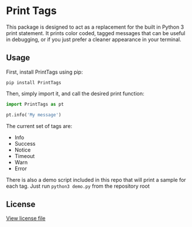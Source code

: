 # Print Tags

 This package is designed to act as a replacement for the built in Python 3 print statement. It prints color coded, tagged messages that can be useful in debugging, or if you just prefer a cleaner appearance in your terminal.

## Usage

First, install PrintTags using pip:
```
pip install PrintTags
```

Then, simply import it, and call the desired print function:
```python
import PrintTags as pt

pt.info('My message')
```

The current set of tags are:

* Info
* Success
* Notice
* Timeout
* Warn
* Error

There is also a demo script included in this repo that will print a sample for each tag.
Just run `python3 demo.py` from the repository root

## License

[View license file](./LICENSE)